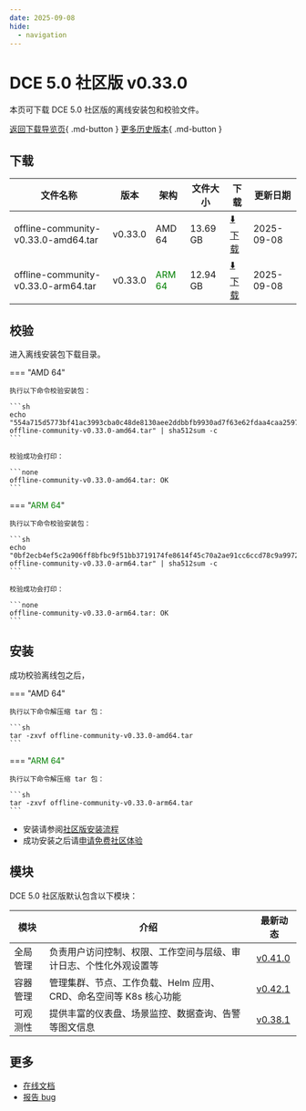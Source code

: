 ```yaml
---
date: 2025-09-08
hide:
  - navigation
---
```


# DCE 5.0 社区版 v0.33.0

本页可下载 DCE 5.0 社区版的离线安装包和校验文件。

[返回下载导览页](../index.md){ .md-button } [更多历史版本](./dce5-installer-history.md){ .md-button }

## 下载

| 文件名称 | 版本 | 架构 | 文件大小 | 下载 | 更新日期 |
| ------- | --- | ---- | ------ | --- | ------- |
| offline-community-v0.33.0-amd64.tar | v0.33.0 | AMD 64 | 13.69 GB | [:arrow_down: 下载](https://qiniu-download-public.daocloud.io/DaoCloud_Enterprise/dce5/offline-community-v0.33.0-amd64.tar) | 2025-09-08 |
| offline-community-v0.33.0-arm64.tar | v0.33.0 | <font color="green">ARM 64</font> | 12.94 GB | [:arrow_down: 下载](https://qiniu-download-public.daocloud.io/DaoCloud_Enterprise/dce5/offline-community-v0.33.0-arm64.tar) | 2025-09-08 |

## 校验

进入离线安装包下载目录。

=== "AMD 64"

    执行以下命令校验安装包：

    ```sh
    echo "554a715d5773bf41ac3993cba0c48de8130aee2ddbbfb9930ad7f63e62fdaa4caa2597965ab57eb21ba09715d1bee386d81a97b313ebf8b3d782fdf2a2af85b2  offline-community-v0.33.0-amd64.tar" | sha512sum -c
    ```

    校验成功会打印：

    ```none
    offline-community-v0.33.0-amd64.tar: OK
    ```

=== "<font color="green">ARM 64</font>"

    执行以下命令校验安装包：

    ```sh
    echo "0bf2ecb4ef5c2a906ff8bfbc9f51bb3719174fe8614f45c70a2ae91cc6ccd78c9a9972eac827c71966ec5dddc1d4185b819fbb804709c599ac2280e0356a246f  offline-community-v0.33.0-arm64.tar" | sha512sum -c
    ```

    校验成功会打印：

    ```none
    offline-community-v0.33.0-arm64.tar: OK
    ```

## 安装

成功校验离线包之后，

=== "AMD 64"

    执行以下命令解压缩 tar 包：

    ```sh
    tar -zxvf offline-community-v0.33.0-amd64.tar
    ```

=== "<font color="green">ARM 64</font>"

    执行以下命令解压缩 tar 包：

    ```sh
    tar -zxvf offline-community-v0.33.0-arm64.tar
    ```

- 安装请参阅[社区版安装流程](../../install/community/k8s/online.md#_2)
- 成功安装之后请[申请免费社区体验](../../dce/license0.md)

## 模块

DCE 5.0 社区版默认包含以下模块：

| 模块     | 介绍            | 最新动态         |
| -------- | -------------- | -------------- |
| 全局管理 | 负责用户访问控制、权限、工作空间与层级、审计日志、个性化外观设置等 | [v0.41.0](../../ghippo/intro/release-notes.md#0410) |
| 容器管理 | 管理集群、节点、工作负载、Helm 应用、CRD、命名空间等 K8s 核心功能 | [v0.42.1](../../kpanda/intro/release-notes.md#0421) |
| 可观测性 | 提供丰富的仪表盘、场景监控、数据查询、告警等图文信息 | [v0.38.1](../../insight/intro/release-notes.md#0381) |

## 更多

- [在线文档](../../dce/index.md)
- [报告 bug](https://github.com/DaoCloud/DaoCloud-docs/issues)
